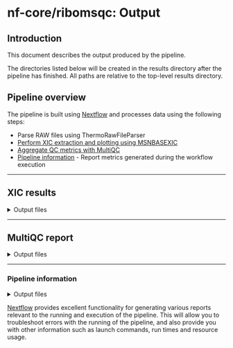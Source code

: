 # nf-core/ribomsqc: Output

## Introduction

This document describes the output produced by the pipeline.

The directories listed below will be created in the results directory after the pipeline has finished. All paths are relative to the top-level results directory.

## Pipeline overview

The pipeline is built using [Nextflow](https://www.nextflow.io/) and processes data using the following steps:

- Parse RAW files using ThermoRawFileParser
- [Perform XIC extraction and plotting using MSNBASEXIC](#xic-results)
- [Aggregate QC metrics with MultiQC](#multiqc-report)
- [Pipeline information](#pipeline-information) - Report metrics generated during the workflow execution

---

## XIC results

<details markdown="1">
<summary>Output files</summary>

- `xic_results/`
  - One `.tsv` file per sample with extracted chromatographic peak intensities.
  - Format: tab-delimited, includes columns such as analyte name, retention time, m/z window, intensity, etc.
  - These are the core QC outputs for performance assessment.
</details>

---

## MultiQC report

<details markdown="1">
<summary>Output files</summary>

- `multiqc/`
  - `multiqc_report.html`: Aggregated QC report summarising XIC `.tsv` files.
  - `multiqc_data/`: Folder containing raw data used by MultiQC.
</details>

---

### Pipeline information

<details markdown="1">
<summary>Output files</summary>

- `pipeline_info/`
  - Reports generated by Nextflow: `execution_report.html`, `execution_timeline.html`, `execution_trace.txt` and `pipeline_dag.dot`/`pipeline_dag.svg`.
  - Reports generated by the pipeline: `nf_core_ribomsqc_software_versions.yml`.
  - Parameters used by the pipeline run: `params.json` (if saved).
</details>

[Nextflow](https://www.nextflow.io/docs/latest/tracing.html) provides excellent functionality for generating various reports relevant to the running and execution of the pipeline. This will allow you to troubleshoot errors with the running of the pipeline, and also provide you with other information such as launch commands, run times and resource usage.